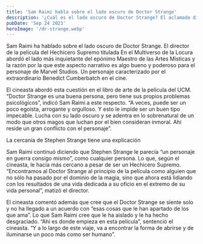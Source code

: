```yaml
---
title: 'Sam Raimi habla sobre el lado oscuro de Doctor Strange'
description: '¿Cuál es el lado oscuro de Doctor Strange? El aclamado director Sam Raimi aborda este aspecto narrativo y ofrece su propia reflexión.'
pubDate: 'Sep 24 2023'
heroImage: '/dr-strange.webp'
---
```


Sam Raimi ha hablado sobre el lado oscuro de Doctor Strange. El director de la película del Hechicero Supremo titulada En el Multiverso de la Locura abordó el lado más inquietante del epónimo Maestro de las Artes Místicas y la razón por la que este aspecto narrativo es algo bueno y poderoso para el personaje de Marvel Studios. Un personaje caracterizado por el extraordinario Benedict Cumberbatch en el cine.

El cineasta abordó esta cuestión en el libro de arte de la película del UCM. “Doctor Strange es una buena persona, pero tiene sus propios problemas psicológicos”, indicó Sam Raimi a este respecto. “A veces, puede ser un poco egoísta, arrogante y orgulloso. Y esto le impide ser un buen tipo impecable. Lucha con su lado oscuro y se adentra en lo sobrenatural de un modo que otros magos que luchan por el bien consideran inmoral. Ahí reside un gran conflicto con el personaje”.

La cercanía de Stephen Strange tiene una explicación

Sam Raimi continuó diciendo que Stephen Strange le parecía “un personaje en guerra consigo mismo”, como cualquier persona. Lo que, según el cineasta, le hacía más cercano a pesar de ser un Hechicero Supremo. “Encontramos al Doctor Strange al principio de la película como alguien que no sólo ha pasado por el dominio de la magia, sino que ahora está lidiando con los resultados de una vida dedicada a su oficio en el extremo de su vida personal”, matizó el director.

El cineasta comentó además que cree que el Doctor Strange se siente solo y no ha llegado a un acuerdo con “esas cosas que le han apartado de los que ama”. Lo que Sam Raimi cree que le ha aislado y le ha hecho desgraciado. “Ahí es donde empieza en esta película”, sentenció el cineasta. “Y a lo largo de este viaje, va a encontrar la forma de abrirse y de iluminarse un poco más como ser humano”.

